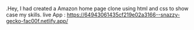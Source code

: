 .Hey, I had created a Amazon home page clone using html and css to show case my skills. 
live App : https://64943061435cf219e02a3166--snazzy-gecko-fac00f.netlify.app/
